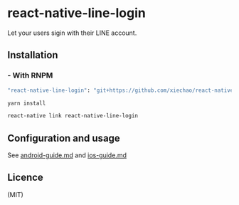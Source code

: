 # react-native-line-login


Let your users sigin with their LINE account.

## Installation
### - With RNPM

```bash
"react-native-line-login": "git+https://github.com/xiechao/react-native-line-login.git"
```

```bash
yarn install
```

```bash
react-native link react-native-line-login
```

## Configuration and usage

See [android-guide.md](https://github.com/xiechao/react-native-line-login/blob/master/docs/android.guide.md) and [ios-guide.md](https://github.com/xiechao/react-native-line-login/blob/master/docs/ios.guide.md)

## Licence
(MIT)